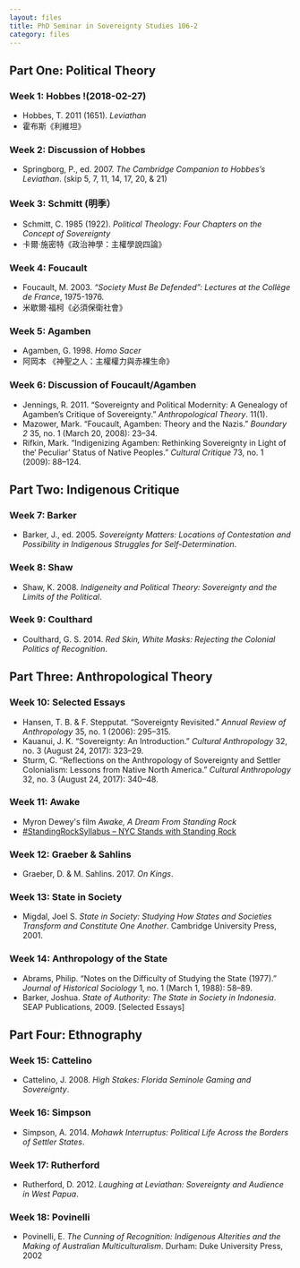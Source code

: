 ```yaml
---
layout: files
title: PhD Seminar in Sovereignty Studies 106-2
category: files
---
```


## Part One: Political Theory
### Week 1: Hobbes !(2018-02-27) 
*  Hobbes, T. 2011 (1651). *Leviathan* 
*  霍布斯《利維坦》 
### Week 2: Discussion of Hobbes
*  Springborg, P., ed. 2007. *The Cambridge Companion to Hobbes’s Leviathan*. (skip 5, 7, 11, 14, 17, 20, & 21)
### Week 3: Schmitt (明季）
*  Schmitt, C. 1985 (1922). *Political Theology: Four Chapters on the Concept of Sovereignty*
*   卡爾·施密特《政治神學：主權學說四論》
### Week 4: Foucault  
*  Foucault, M. 2003.  *“Society Must Be Defended”: Lectures at the Collège de France*, 1975-1976. 
*   米歇爾‧福柯《必須保衛社會》    
### Week 5: Agamben
*   Agamben, G. 1998. *Homo Sacer*
*   阿岡本 《神聖之人：主權權力與赤裸生命》
### Week 6: Discussion of Foucault/Agamben
*  Jennings, R. 2011. “Sovereignty and Political Modernity: A Genealogy of Agamben’s Critique of Sovereignty.” *Anthropological Theory*. 11(1).
*  Mazower, Mark. “Foucault, Agamben: Theory and the Nazis.” *Boundary 2* 35, no. 1 (March 20, 2008): 23–34.
*  Rifkin, Mark. “Indigenizing Agamben: Rethinking Sovereignty in Light of the‘ Peculiar’ Status of Native Peoples.” *Cultural Critique* 73, no. 1 (2009): 88–124.
## Part Two: Indigenous Critique
### Week 7: Barker 
*   Barker, J., ed. 2005. *Sovereignty Matters: Locations of Contestation and Possibility in Indigenous Struggles for Self-Determination*.
### Week 8: Shaw
*  Shaw, K. 2008. *Indigeneity and Political Theory: Sovereignty and the Limits of the Political*. 
### Week 9: Coulthard 
*   Coulthard, G. S. 2014. *Red Skin, White Masks: Rejecting the Colonial Politics of Recognition*.
## Part Three: Anthropological Theory
### Week 10: Selected Essays 
*   Hansen, T. B. & F. Stepputat. “Sovereignty Revisited.” *Annual Review of Anthropology* 35, no. 1 (2006): 295–315. 
*   Kauanui, J. K. “Sovereignty: An Introduction.” *Cultural Anthropology* 32, no. 3 (August 24, 2017): 323–29.
*   Sturm, C. “Reflections on the Anthropology of Sovereignty and Settler Colonialism: Lessons from Native North America.” *Cultural Anthropology* 32, no. 3 (August 24, 2017): 340–48.
### Week 11: Awake
* Myron Dewey's film *Awake, A Dream From Standing Rock*  
*   [#StandingRockSyllabus – NYC Stands with Standing Rock](https://nycstandswithstandingrock.wordpress.com/standingrocksyllabus/)
### Week 12: Graeber & Sahlins 
*  Graeber, D. & M. Sahlins. 2017. *On Kings*. 
### Week 13: State in Society 
*  Migdal, Joel S. *State in Society: Studying How States and Societies Transform and Constitute One Another*. Cambridge University Press, 2001.
### Week 14: Anthropology of the State
*  Abrams, Philip. “Notes on the Difficulty of Studying the State (1977).” *Journal of Historical Sociology* 1, no. 1 (March 1, 1988): 58–89.
*  Barker, Joshua. *State of Authority: The State in Society in Indonesia*. SEAP Publications, 2009. [Selected Essays]
## Part Four: Ethnography
### Week 15: Cattelino
*  Cattelino, J. 2008. *High Stakes: Florida Seminole Gaming and Sovereignty*. 
### Week 16: Simpson
*  Simpson, A. 2014. *Mohawk Interruptus: Political Life Across the Borders of Settler States*. 
### Week 17: Rutherford
*   Rutherford, D. 2012. *Laughing at Leviathan: Sovereignty and Audience in West Papua*. 
### Week 18: Povinelli
*  Povinelli, E. *The Cunning of Recognition: Indigenous Alterities and the Making of Australian Multiculturalism*. Durham: Duke University Press, 2002